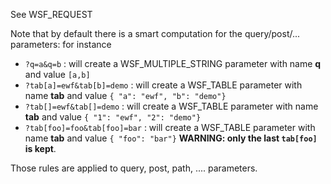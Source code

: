See WSF_REQUEST

Note that by default there is a smart computation for the query/post/... parameters:
for instance
- `?q=a&q=b` :  will create a WSF_MULTIPLE_STRING parameter with name **q** and value `[a,b]`
- `?tab[a]=ewf&tab[b]=demo` : will create a WSF_TABLE parameter with name **tab** and value `{ "a": "ewf", "b": "demo"}`
- `?tab[]=ewf&tab[]=demo` : will create a WSF_TABLE parameter with name **tab** and value `{ "1": "ewf", "2": "demo"}`
- `?tab[foo]=foo&tab[foo]=bar` : will create a WSF_TABLE parameter with name **tab** and value `{ "foo": "bar"}` **WARNING: only the last `tab[foo]` is kept**.

Those rules are applied to query, post, path, .... parameters.